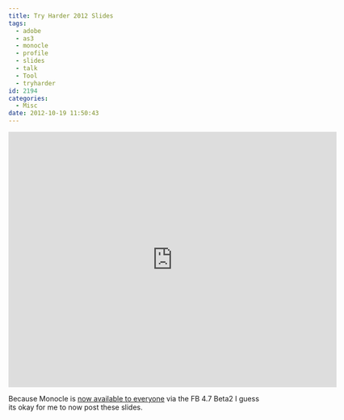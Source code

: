 ```yaml
---
title: Try Harder 2012 Slides
tags:
  - adobe
  - as3
  - monocle
  - profile
  - slides
  - talk
  - Tool
  - tryharder
id: 2194
categories:
  - Misc
date: 2012-10-19 11:50:43
---
```


<iframe src="https://docs.google.com/presentation/embed?id=1EMDVeGVqHXAMn9IwPO-7a1Z0bMbIeVSGweL4hLQat4c&start=false&loop=false&delayms=3000" frameborder="0" width="650" height="507" allowfullscreen="true" mozallowfullscreen="true" webkitallowfullscreen="true"></iframe>

Because Monocle is [now available to everyone](https://www.bytearray.org/?p=4858) via the FB 4.7 Beta2 I guess its okay for me to now post these slides.